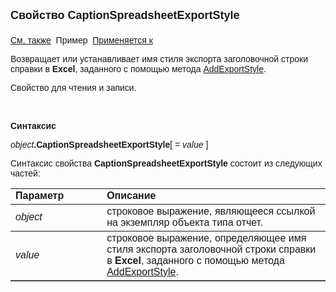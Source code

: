 <html>
<head>
<title>Отчет\CaptionSpreadsheetExportStyle</title>
</head>

<body>

<p><strong><font size="4" face="Arial">Свойство CaptionSpreadsheetExportStyle<br>
<br>
</font></strong><font face="Arial"><a href="../AsRepViewer.html">См. 
также</a>&nbsp;
Пример&nbsp; <a
href="../AsRepViewer.html">Применяется к</a></font></p>

<p><font face="Arial">Возвращает или устанавливает имя стиля экспорта заголовочной 
    строки справки 
    в <strong>Excel</strong>, 
    заданного с помощью метода <a href="AddExportStyle.html">AddExportStyle</a>.</font></p>

<p><font face="Arial">Свойство для чтения и записи.</font></p>

<p>&nbsp;</p>

<p class="label"><font face="Arial"><b>Синтаксис</b></font></p>

<p><font face="Arial"><em>object</em><strong>.CaptionSpreadsheetExportStyle</strong>[<em> = 
    value</em>
]</font></p>

<p><font face="Arial">Синтаксис свойства <strong>CaptionSpreadsheetExportStyle</strong>
состоит из следующих частей:</font></p>

<table border="1" cellPadding="5" cols="2" frame="below" rules="rows">
<TBODY>
  <tr vAlign="top">
    <td class="label" width="29%"><font face="Arial"><b>Параметр</b></font></td>
    <td class="label" width="71%"><font face="Arial"><strong>Описание</strong></font></td>
  </tr>
  <tr>
    <td width="29%"><font face="Arial"><em>object</em></font></td>
    <td width="71%"><font face="Arial">строковое выражение, являющееся 
	ссылкой на экземпляр объекта типа отчет.</font></td>
  </tr>
  <tr>
    <td width="29%"><font face="Arial"><em>value</em></font></td>
    <td width="71%"><font face="Arial">строковое выражение, определяющее имя стиля 
        экспорта заголовочной строки справки в <strong>Excel</strong>, 
    заданного с помощью метода <a href="AddExportStyle.html">AddExportStyle</a>.</font></td>
  </tr>
</TBODY>
</table>
</body>
</html>
